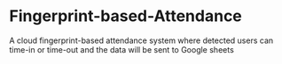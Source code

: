 # Fingerprint-based-Attendance
A cloud fingerprint-based attendance system where detected users can time-in or time-out and the data will be sent to Google sheets
